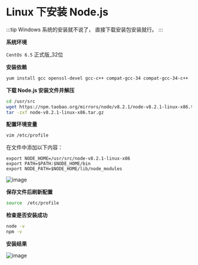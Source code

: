# Linux 下安装 Node.js

:::tip
Windows 系统的安装就不说了， 直接下载安装包安装就行。
:::

**系统环境**

<code>CentOs 6.5</code> 正式版_32位

**安装依赖**

```sh
yum install gcc openssl-devel gcc-c++ compat-gcc-34 compat-gcc-34-c++
```

**下载 Node.js 安装文件并解压**

```sh
cd /usr/src
wget https://npm.taobao.org/mirrors/node/v8.2.1/node-v8.2.1-linux-x86.tar.gz
tar -zxf node-v8.2.1-linux-x86.tar.gz
```

**配置环境变量**

```sh
vim /etc/profile
```

在文件中添加以下内容：

```
export NODE_HOME=/usr/src/node-v8.2.1-linux-x86
export PATH=$PATH:$NODE_HOME/bin
export NODE_PATH=$NODE_HOME/lib/node_modules
```
![image](/img/node_install.png)

**保存文件后刷新配置**

```sh
source  /etc/profile
```

**检查是否安装成功**

```sh
node -v
npm -v
```

**安装结果**

![image](/img/node_version.jpg)